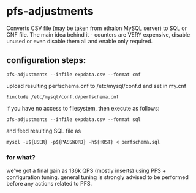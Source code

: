 # pfs-adjustments

Converts CSV file (may be taken from ethalon MySQL server) to SQL or CNF file. The main idea behind it - counters are VERY expensive, disable unused or even disable them all and enable only required.

## configuration steps:
```
pfs-adjustments --infile expdata.csv --format cnf
```
upload resulting perfschema.cnf to /etc/mysql/conf.d and set in my.cnf
```
!include /etc/mysql/conf.d/perfschema.cnf
```

if you have no access to filesystem, then execute as follows:
```
pfs-adjustments --infile expdata.csv --format sql
```
and feed resulting SQL file as
```
mysql -u${USER} -p${PASSWORD} -h${HOST} < perfschema.sql
```

### for what?
we've got a final gain as 136k QPS (mostly inserts) using PFS + configuration tuning. general tuning is strongly advised to be performed before any actions related to PFS.

